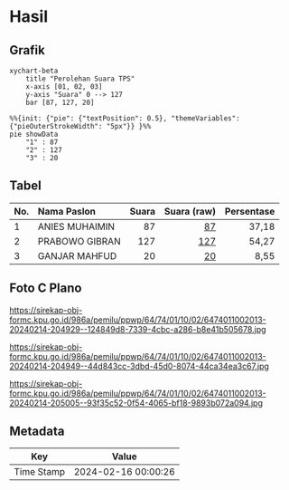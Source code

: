 # Hasil

## Grafik

```mermaid
xychart-beta
    title "Perolehan Suara TPS"
    x-axis [01, 02, 03]
    y-axis "Suara" 0 --> 127
    bar [87, 127, 20]
```

```mermaid
%%{init: {"pie": {"textPosition": 0.5}, "themeVariables": {"pieOuterStrokeWidth": "5px"}} }%%
pie showData
    "1" : 87
    "2" : 127
    "3" : 20
```

## Tabel

| No. | Nama Paslon    | Suara | Suara (raw) | Persentase |
|:--- |:-------------- | -----:| -----------:| ----------:|
| 1   | ANIES MUHAIMIN | 87    | [87][p-1]   | 37,18      |
| 2   | PRABOWO GIBRAN | 127   | [127][p-2]  | 54,27      |
| 3   | GANJAR MAHFUD  | 20    | [20][p-3]   | 8,55       |


[p-1]: https://github.com/gigit-pemilu/pemilu-2024-64-kalimantan-timur/blob/main/pilpres/hitung-suara/sub/64-kalimantan-timur/sub/74-kota-bontang/sub/01-bontang-utara/sub/1002-bontang-baru/sub/013-tps/sub/paslon-1.txt
[p-2]: https://github.com/gigit-pemilu/pemilu-2024-64-kalimantan-timur/blob/main/pilpres/hitung-suara/sub/64-kalimantan-timur/sub/74-kota-bontang/sub/01-bontang-utara/sub/1002-bontang-baru/sub/013-tps/sub/paslon-2.txt
[p-3]: https://github.com/gigit-pemilu/pemilu-2024-64-kalimantan-timur/blob/main/pilpres/hitung-suara/sub/64-kalimantan-timur/sub/74-kota-bontang/sub/01-bontang-utara/sub/1002-bontang-baru/sub/013-tps/sub/paslon-3.txt

## Foto C Plano

https://sirekap-obj-formc.kpu.go.id/986a/pemilu/ppwp/64/74/01/10/02/6474011002013-20240214-204929--124849d8-7339-4cbc-a286-b8e41b505678.jpg

https://sirekap-obj-formc.kpu.go.id/986a/pemilu/ppwp/64/74/01/10/02/6474011002013-20240214-204949--44d843cc-3dbd-45d0-8074-44ca34ea3c67.jpg

https://sirekap-obj-formc.kpu.go.id/986a/pemilu/ppwp/64/74/01/10/02/6474011002013-20240214-205005--93f35c52-0f54-4065-bf18-9893b072a094.jpg


## Metadata

| Key        | Value               |
| ---------- | ------------------- |
| Time Stamp | 2024-02-16 00:00:26 |



